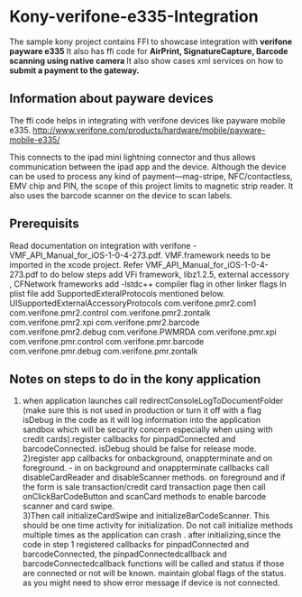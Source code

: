 # Kony-verifone-e335-Integration
The sample kony project contains FFI to showcase integration with <b>verifone payware e335</b>
It also has ffi code for
   <b> AirPrint, 
    SignatureCapture,
    Barcode scanning using native camera </b>
It also show cases xml services on how to <b>submit a payment to the gateway.</b>

Information about payware devices
---------------------------------
The ffi code helps in integrating with verifone devices like payware mobile e335.
http://www.verifone.com/products/hardware/mobile/payware-mobile-e335/

This connects to the ipad mini lightning connector and thus allows communication between the ipad app and the device.
Although the device can be used to process any kind of payment—mag-stripe, NFC/contactless, EMV chip and PIN, the scope of this project limits to magnetic strip reader.
It also uses the barcode scanner on the device to scan labels.

Prerequisits
------------
Read documentation on integration with verifone - VMF_API_Manual_for_iOS-1-0-4-273.pdf.
VMF.framework needs to be imported in the xcode project.
Refer VMF_API_Manual_for_iOS-1-0-4-273.pdf to do below steps
    add VFi framework, libz1.2.5, external accessory , CFNetwork frameworks
    add -lstdc++ compiler flag in other linker flags
    In plist file add SupportedExteralProtocols mentioned below. 
	<key>UISupportedExternalAccessoryProtocols</key>
	<array>
		<string>com.verifone.pmr2.com1</string>
		<string>com.verifone.pmr2.control</string>
		<string>com.verifone.pmr2.zontalk</string>
		<string>com.verifone.pmr2.xpi</string>
		<string>com.verifone.pmr2.barcode</string>
		<string>com.verifone.pmr2.debug</string>
		<string>com.verifone.PWMRDA</string>
		<string>com.verifone.pmr.xpi</string>
		<string>com.verifone.pmr.control</string>
		<string>com.verifone.pmr.barcode</string>
		<string>com.verifone.pmr.debug</string>
		<string>com.verifone.pmr.zontalk</string>
	</array>

Notes on steps to do in the kony application
---------------------------------------------
1) when application launches call redirectConsoleLogToDocumentFolder (make sure this is not used in production or turn it off with a flag isDebug in the code as it will log information into the application sandbox which will be security concern especially when using with credit cards).register callbacks for pinpadConnected and barcodeConnected. isDebug should be false for release mode.
2)register app callbacks for onbackground, onappterminate and on foreground. - in on background and onappterminate callbacks call disableCardReader and disableScanner methods. on foreground and if the form is sale transaction/credit card transaction page then call onClickBarCodeButton and scanCard methods to enable barcode scanner and card swipe.  
3)Then call initializeCardSwipe and initializeBarCodeScanner. This should be one time activity for initialization. Do not call initialize methods multiple times as the application can crash . after initializing,since the code in step 1 registered callbacks for pinpadConnected and barcodeConnected, the pinpadConnectedcallback and barcodeConnectedcallback functions will be called and status if those are connected or not will be known. maintain global flags of the status. as you might need to show error message if device is not connected.
